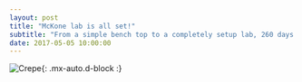 ```yaml
---
layout: post
title: "McKone lab is all set!"
subtitle: "From a simple bench top to a completely setup lab, 260 days is all it takes!!"
date: 2017-05-05 10:00:00
---
```


![Crepe](https://raw.githubusercontent.com/Advay2803/advay2803.github.io/master/assets/img/labin260days.png){: .mx-auto.d-block :}
